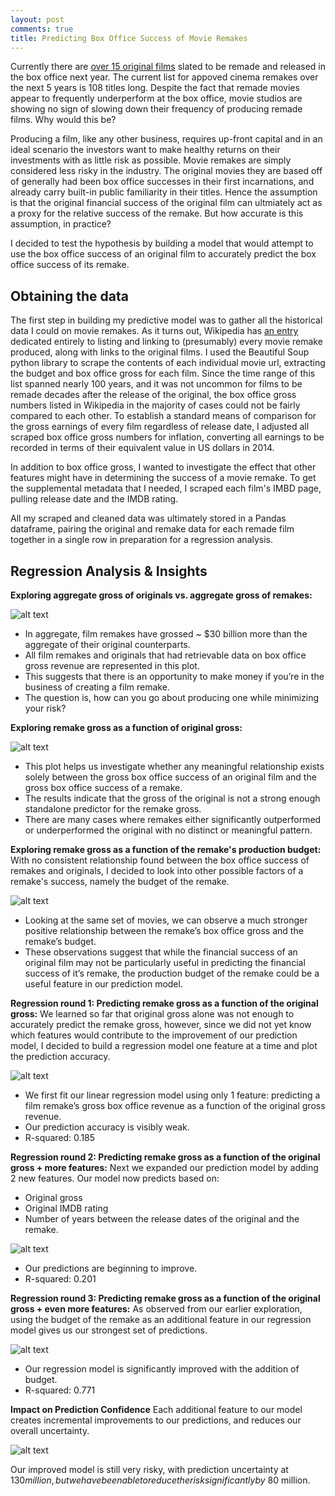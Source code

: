 ```yaml
---
layout: post
comments: true
title: Predicting Box Office Success of Movie Remakes
---
```



Currently there are [over 15 original films](http://www.imdb.com/list/ls052091214/?start=1&view=detail&sort=release_date_us:desc&defaults=1&scb=0.48789280536584556) slated to be remade and released in the box office next year.  The current list for appoved cinema remakes over the next 5 years is 108 titles long. Despite the fact that remade movies appear to frequently underperform at the box office, movie studios are showing no sign of slowing down their frequency of producing remade films. Why would this be?  

Producing a film, like any other business, requires up-front capital and in an ideal scenario the investors want to make healthy returns on their investments with as little risk as possible. Movie remakes are simply considered less risky in the industry. The original movies they are based off of generally had been box office successes in their first incarnations, and already carry built-in public familiarity in their titles. Hence the assumption is that the original financial success of the original film can ultmiately act as a proxy for the relative success of the remake. But how accurate is this assumption, in practice?  

I decided to test the hypothesis by building a model that would attempt to use the box office success of an original film to accurately predict the box office success of its remake.  

## Obtaining the data

The first step in building my predictive model was to gather all the historical data I could on movie remakes.  As it turns out, Wikipedia has [an entry](http://en.wikipedia.org/wiki/List_of_film_remakes) dedicated entirely to listing and linking to (presumably) every movie remake produced, along with links to the original films.  I used the Beautiful Soup python library to scrape the contents of each individual movie url, extracting the budget and box office gross for each film. Since the time range of this list spanned nearly 100 years, and it was not uncommon for films to be remade decades after the release of the original, the box office gross numbers listed in Wikipedia in the majority of cases could not be fairly compared to each other. To establish a standard means of comparison for the gross earnings of every film regardless of release date, I adjusted all scraped box office gross numbers for inflation, converting all earnings to be recorded in terms of their equivalent value in US dollars in 2014. 

In addition to box office gross, I wanted to investigate the effect that other features might have in determining the success of a movie remake. To get the supplemental metadata that I needed, I scraped each film's IMBD page, pulling release date and the IMDB rating. 

All my scraped and cleaned data was ultimately stored in a Pandas dataframe, pairing the original and remake data for each remade film together in a single row in preparation for a regression analysis.


## Regression Analysis & Insights


<b>Exploring aggregate gross of originals vs. aggregate gross of remakes:</b>

![alt text](https://squip.github.io/assets/movie_remakes/luther_gross_comparison.png "aggregate gross of originals vs. aggregate gross of remakes")

* In aggregate, film remakes have grossed ~ $30 billion more than the aggregate of their original counterparts.
* All film remakes and originals that had retrievable data on box office gross revenue are represented in this plot.
* This suggests that there is an opportunity to make money if you’re in the business of creating a film remake.
* The question is, how can you go about producing one while minimizing your risk?


<b>Exploring remake gross as a function of original gross:</b>

![alt text](https://squip.github.io/assets/movie_remakes/luther_original_gross_vs_remake_gross.png "Remake Gross vs. Original Gross")

* This plot helps us investigate whether any meaningful relationship exists solely between the gross box office success of an original film and the gross box office success of a remake.
* The results indicate that the gross of the original is not a strong enough standalone predictor for the remake gross.
* There are many cases where remakes either significantly outperformed or underperformed the original with no distinct or meaningful pattern. 


<b>Exploring remake gross as a function of the remake's production budget:</b>
With no consistent relationship found between the box office success of remakes and originals, I decided to look into other possible factors of a remake's success, namely the budget of the remake.

![alt text](https://squip.github.io/assets/movie_remakes/luther_remake_gross_vs_remkae_budget.png "Remake Budget vs. Remake Gross")

* Looking at the same set of movies, we can observe a much stronger positive relationship between the remake’s box office gross and the remake’s budget.
* These observations suggest that while the financial success of an original film may not be particularly useful in predicting the financial success of it’s remake, the production budget of the remake could be a useful feature in our prediction model.


<b>Regression round 1: Predicting remake gross as a function of the original gross:</b>
We learned so far that original gross alone was not enough to accurately predict the remake gross, however, since we did not yet know which features would contribute to the improvement of our prediction model, I decided to build a regression model one feature at a time and plot the prediction accuracy.

![alt text](https://squip.github.io/assets/movie_remakes/luther_regression_predictions_1.png "Predicting Remake Gross Using Original Gross")

* We first fit our linear regression model using only 1 feature: predicting a film remake’s gross  box office revenue as a function of the original gross revenue. 
* Our prediction accuracy is visibly weak.
* R-squared: 0.185


<b>Regression round 2: Predicting remake gross as a function of the original gross + more features:</b>
Next we expanded our prediction model by adding 2 new features. Our model now predicts based on:
* Original gross
* Original IMDB rating
* Number of years between the release dates of the original and the remake.

![alt text](https://squip.github.io/assets/movie_remakes/luther_regression_predictions_2.png "Predicting Remake Gross Using Original Gross, IMDB rating, and release date delta")

* Our predictions are beginning to improve.
* R-squared: 0.201


<b>Regression round 3: Predicting remake gross as a function of the original gross + even more features:</b>
As observed from our earlier exploration, using the budget of the remake as an additional feature in our regression model gives us our strongest set of predictions.

![alt text](https://squip.github.io/assets/movie_remakes/luther_regression_predictions_2.png "Predicting Remake Gross Using Original Gross, IMDB rating, release date delta, and remake budget")

* Our regression model is significantly improved with the addition of budget.
* R-squared: 0.771


<b>Impact on Prediction Confidence</b>
Each additional feature to our model creates incremental improvements to our predictions, and reduces our overall uncertainty.

![alt text](https://squip.github.io/assets/movie_remakes/luther_regression_predictions_3.png "Final set of features reduces prediction uncertainty to (+/-) $130 M.")

Our improved model is still very risky, with prediction uncertainty at $130 million, but we have been able to reduce the risk significantly by ~$80 million.




